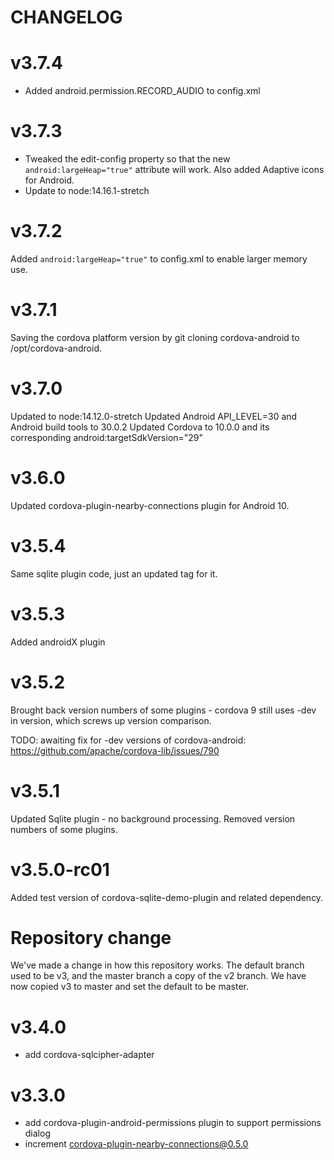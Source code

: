 # CHANGELOG

# v3.7.4
- Added android.permission.RECORD_AUDIO to config.xml

# v3.7.3
- Tweaked the edit-config property so that the new `android:largeHeap="true"` attribute will work. Also added Adaptive icons for Android.
- Update to node:14.16.1-stretch

# v3.7.2
Added `android:largeHeap="true"` to config.xml to enable larger memory use.

# v3.7.1
Saving the cordova platform version by git cloning cordova-android to /opt/cordova-android.

# v3.7.0
Updated to node:14.12.0-stretch
Updated Android API_LEVEL=30 and Android build tools to 30.0.2
Updated Cordova to 10.0.0 and its corresponding android:targetSdkVersion="29"

# v3.6.0
Updated cordova-plugin-nearby-connections plugin for Android 10.

# v3.5.4
Same sqlite plugin code, just an updated tag for it.

# v3.5.3
Added androidX plugin

# v3.5.2
Brought back version numbers of some plugins - cordova 9 still uses -dev in version, which screws up version comparison.

TODO: awaiting fix for -dev versions of cordova-android: https://github.com/apache/cordova-lib/issues/790

# v3.5.1
Updated Sqlite plugin - no background processing. 
Removed version numbers of some plugins.

# v3.5.0-rc01
Added test version of cordova-sqlite-demo-plugin and related dependency.

# Repository change
We've made a change in how this repository works. The default branch used to be v3, and the master branch a copy of the v2 branch. We have now copied v3 to master and set the default to be master. 

# v3.4.0
- add cordova-sqlcipher-adapter

# v3.3.0
- add cordova-plugin-android-permissions plugin to support permissions dialog
- increment cordova-plugin-nearby-connections@0.5.0
